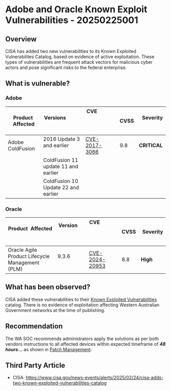 # Adobe and Oracle Known Exploit Vulnerabilities - 20250225001

## Overview

CISA has added two new vulnerabilities to its Known Exploited Vulnerabilites Catalog, based on evidence of active exploitation. These types of vulnerabilities are frequent attack vectors for malicious cyber actors and pose significant risks to the federal enterprise.

## What is vulnerable?

### Adobe

| Product  Affected | Versions                                   | CVE                                                             | CVSS |   Severity   |
| ----------------- | ------------------------------------------ | --------------------------------------------------------------- | ---- | ------------ |
| Adobe ColdFusion  | 2016 Update 3 and earlier                  | [CVE-2017-3066](https://nvd.nist.gov/vuln/detail/cve-2017-3066) | 9.8  | **CRITICAL** |
|  | ColdFusion 11 update 11 and earlier |  |  |  |
|  | ColdFusion 10 Update 22 and earlier |  |  |  |

### Oracle

| Product  Affected   | Version                                    | CVE                                                             | CVSS  |  Severity |
| ------------------- | ------------------------------------------ | --------------------------------------------------------------- | ----- | --------- |
| Oracle Agile Product Lifecycle Management (PLM) | 9.3.6          | [CVE-2024-20953](https://nvd.nist.gov/vuln/detail/CVE-2024-20953) | 8.8 | **High**  |

## What has been observed?

CISA added these vulnerabilities to their [Known Exploited Vulnerabilities](https://www.cisa.gov/known-exploited-vulnerabilities-catalog) catalog. There is no evidence of exploitation affecting Western Australian Government networks at the time of publishing.

## Recommendation

The WA SOC recommends administrators apply the solutions as per both vendors instructions to all affected devices within expected timeframe of ***48 hours...*** as shown in [Patch Management](../guidelines/patch-management.md):

## Third Party Article

- CISA: <https://www.cisa.gov/news-events/alerts/2025/02/24/cisa-adds-two-known-exploited-vulnerabilities-catalog>
